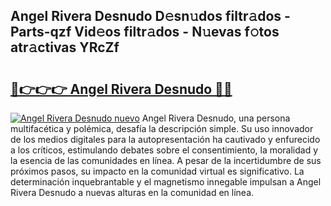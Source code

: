 ## Angel Rivera Desnudo D𝚎sn𝚞dos filtr𝚊dos - Parts-qzf Vid𝚎os filtr𝚊dos - N𝚞evas f𝚘tos atr𝚊ctivas YRcZf

# <h2><a href="http://mbaypa.tromn.icu/?c=Angel+Rivera+Desnudo">🔗👉👉👉 Angel Rivera Desnudo 🔗🔗</a></h2>

[![Angel Rivera Desnudo nuevo](https://i.imgur.com/pEAQMta.gif)](http://mbaypa.tromn.icu/?c=Angel+Rivera+Desnudo)
Angel Rivera Desnudo, una persona multifacética y polémica, desafía la descripción simple. Su uso innovador de los medios digitales para la autopresentación ha cautivado y enfurecido a los críticos, estimulando debates sobre el consentimiento, la moralidad y la esencia de las comunidades en línea. A pesar de la incertidumbre de sus próximos pasos, su impacto en la comunidad virtual es significativo. La determinación inquebrantable y el magnetismo innegable impulsan a Angel Rivera Desnudo a nuevas alturas en la comunidad en línea.
